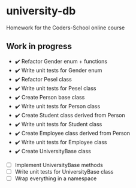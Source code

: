 # university-db
Homework for the Coders-School online course

## Work in progress
- :heavy_check_mark: Refactor Gender enum + functions
- :heavy_check_mark: Write unit tests for Gender enum
- :heavy_check_mark: Refactor Pesel class
- :heavy_check_mark: Write unit tests for Pesel class
- :heavy_check_mark: Create Person base class
- :heavy_check_mark: Write unit tests for Person class
- :heavy_check_mark: Create Student class derived from Person
- :heavy_check_mark: Write unit tests for Student class
- :heavy_check_mark: Create Employee class derived from Person
- :heavy_check_mark: Write unit tests for Employee class
- :heavy_check_mark: Create UniversityBase class
- [ ] Implement UniversityBase methods
- [ ] Write unit tests for UniversityBase class
- [ ] Wrap everything in a namespace
